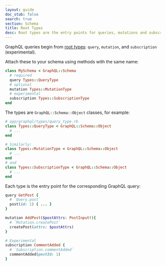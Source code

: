 ```yaml
---
layout: guide
doc_stub: false
search: true
section: Schema
title: Root Types
desc: Root types are the entry points for queries, mutations and subscriptions.
---
```


GraphQL queries begin from [root types](http://graphql.org/learn/schema/#the-query-and-mutation-types): `query`, `mutation`, and `subscription` (experimental).

Attach these to your schema using methods with the same name:

```ruby
class MySchema < GraphQL::Schema
  # required
  query Types::QueryType
  # optional
  mutation Types::MutationType
  # experimental
  subscription Types::SubscriptionType
end
```

The types are `GraphQL::Schema::Object` classes, for example:

```ruby
# app/graphql/types/query_type.rb
class Types::QueryType < GraphQL::Schema::Object
  # ...
end

# Similarly:
class Types::MutationType < GraphQL::Schema::Object
  # ...
end
# and
class Types::SubscriptionType < GraphQL::Schema::Object
  # ...
end
```

Each type is the entry point for the corresponding GraphQL query:

```ruby
query GetPost {
  # `Query.post`
  post(id: 1) { ... }
}

mutation AddPost($postAttrs: PostInput!){
  # `Mutation.createPost`
  createPost(attrs: $postAttrs)
}

# Experimental
subscription CommentAdded {
  # `Subscription.commentAdded`
  commentAdded(postId: 1)
}
```
